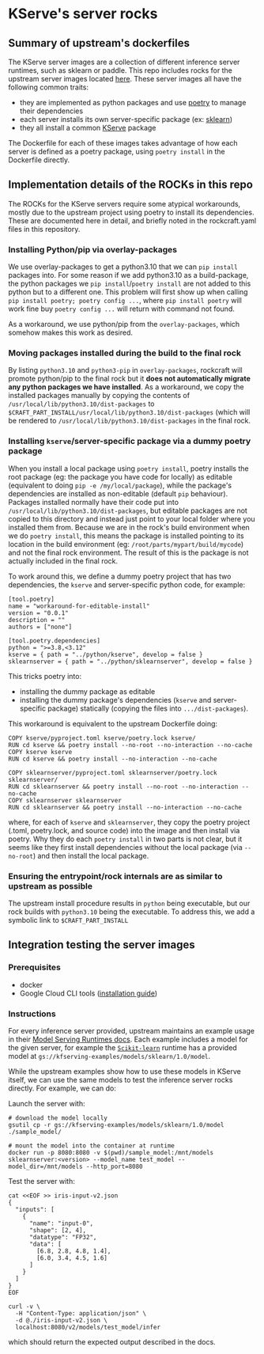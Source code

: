 # KServe's server rocks

## Summary of upstream's dockerfiles

The KServe server images are a collection of different inference server runtimes, such as sklearn or paddle.  This repo includes rocks for the upstream server images located [here](https://github.com/kserve/kserve/tree/master/python).  These server images all have the following common traits:

* they are implemented as python packages and use [poetry](https://python-poetry.org/) to manage their dependencies
* each server installs its own server-specific package (ex: [sklearn](https://github.com/kserve/kserve/tree/master/python/sklearnserver))
* they all install a common [KServe](https://github.com/kserve/kserve/tree/master/python/kserve) package

The Dockerfile for each of these images takes advantage of how each server is defined as a poetry package, using `poetry install` in the Dockerfile directly.

## Implementation details of the ROCKs in this repo

The ROCKs for the KServe servers require some atypical workarounds, mostly due to the upstream project using poetry to install its dependencies.  These are documented here in detail, and briefly noted in the rockcraft.yaml files in this repository.

### Installing Python/pip via overlay-packages

We use overlay-packages to get a python3.10 that we can `pip install` packages into.  For some reason if we add python3.10 as a build-package, the python packages we `pip install`/`poetry install` are not added to this python but to a different one.  This problem will first show up when calling `pip install poetry; poetry config ...`, where `pip install poetry` will work fine buy `poetry config ...` will return with command not found.  

As a workaround, we use python/pip from the `overlay-packages`, which somehow makes this work as desired.

### Moving packages installed during the build to the final rock

By listing `python3.10` and `python3-pip` in `overlay-packages`, rockcraft will promote python/pip to the final rock but it **does not automatically migrate any python packages we have installed**.  As a workaround, we copy the installed packages manually by copying the contents of `/usr/local/lib/python3.10/dist-packages` to `$CRAFT_PART_INSTALL/usr/local/lib/python3.10/dist-packages` (which will be rendered to `/usr/local/lib/python3.10/dist-packages` in the final rock.


### Installing `kserve`/server-specific package via a dummy poetry package

When you install a local package using `poetry install`, poetry installs the root package (eg: the package you have code for locally) as editable (equivalent to doing `pip -e /my/local/package`), while the package's dependencies are installed as non-editable (default `pip` behaviour).  Packages installed normally have their code put into `/usr/local/lib/python3.10/dist-packages`, but editable packages are not copied to this directory and instead just point to your local folder where you installed them from.  Because we are in the rock's build environment when we do `poetry install`, this means the package is installed pointing to its location in the build environment (eg: `/root/parts/mypart/build/mycode`) and not the final rock environment.  The result of this is the package is not actually included in the final rock.  

To work around this, we define a dummy poetry project that has two dependencies, the `kserve` and server-specific python code, for example:

```
[tool.poetry]
name = "workaround-for-editable-install"
version = "0.0.1"
description = ""
authors = ["none"]

[tool.poetry.dependencies]
python = ">=3.8,<3.12"
kserve = { path = "../python/kserve", develop = false }
sklearnserver = { path = "../python/sklearnserver", develop = false }
```

This tricks poetry into:
* installing the dummy package as editable
* installing the dummy package's dependencies (`kserve` and server-specific package) statically (copying the files into `.../dist-packages`).  

This workaround is equivalent to the upstream Dockerfile doing:

```
COPY kserve/pyproject.toml kserve/poetry.lock kserve/
RUN cd kserve && poetry install --no-root --no-interaction --no-cache
COPY kserve kserve
RUN cd kserve && poetry install --no-interaction --no-cache

COPY sklearnserver/pyproject.toml sklearnserver/poetry.lock sklearnserver/
RUN cd sklearnserver && poetry install --no-root --no-interaction --no-cache
COPY sklearnserver sklearnserver
RUN cd sklearnserver && poetry install --no-interaction --no-cache
```

where, for each of `kserve` and `sklearnserver`, they copy the poetry project (.toml, poetry.lock, and source code) into the image and then install via poetry.  Why they do each `poetry install` in two parts is not clear, but it seems like they first install dependencies without the local package (via `--no-root`) and then install the local package.  

### Ensuring the entrypoint/rock internals are as similar to upstream as possible

The upstream install procedure results in `python` being executable, but our rock builds with `python3.10` being the executable.  To address this, we add a symbolic link to `$CRAFT_PART_INSTALL`

## Integration testing the server images

### Prerequisites

* docker
* Google Cloud CLI tools ([installation guide](https://cloud.google.com/sdk/docs/install))

### Instructions

For every inference server provided, upstream maintains an example usage in their [Model Serving Runtimes docs](https://kserve.github.io/website/master/modelserving/v1beta1/serving_runtime/).  Each example includes a model for the given server, for example the [`Scikit-learn`](https://kserve.github.io/website/master/modelserving/v1beta1/sklearn/v2/#deploy-the-model-with-rest-endpoint-through-inferenceservice/) runtime has a provided model at `gs://kfserving-examples/models/sklearn/1.0/model`.  

While the upstream examples show how to use these models in KServe itself, we can use the same models to test the inference server rocks directly.  For example, we can do:

Launch the server with:
```
# download the model locally
gsutil cp -r gs://kfserving-examples/models/sklearn/1.0/model ./sample_model/

# mount the model into the container at runtime
docker run -p 8080:8080 -v $(pwd)/sample_model:/mnt/models sklearnserver:<version> --model_name test_model --model_dir=/mnt/models --http_port=8080

```

Test the server with:
```
cat <<EOF >> iris-input-v2.json
{
  "inputs": [
    {
      "name": "input-0",
      "shape": [2, 4],
      "datatype": "FP32",
      "data": [
        [6.8, 2.8, 4.8, 1.4],
        [6.0, 3.4, 4.5, 1.6]
      ]
    }
  ]
}
EOF

curl -v \
  -H "Content-Type: application/json" \
  -d @./iris-input-v2.json \
  localhost:8080/v2/models/test_model/infer
```

which should return the expected output described in the docs.  
